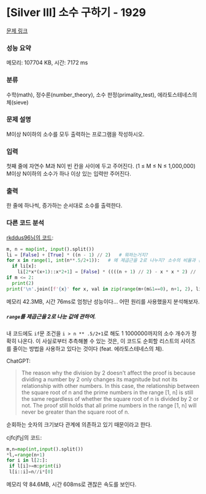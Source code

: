 # [Silver III] 소수 구하기 - 1929 

[문제 링크](https://www.acmicpc.net/problem/1929) 

### 성능 요약

메모리: 107704 KB, 시간: 7172 ms

### 분류

수학(math), 정수론(number_theory), 소수 판정(primality_test), 에라토스테네스의 체(sieve)

### 문제 설명

<p>M이상 N이하의 소수를 모두 출력하는 프로그램을 작성하시오.</p>

### 입력 

 <p>첫째 줄에 자연수 M과 N이 빈 칸을 사이에 두고 주어진다. (1 ≤ M ≤ N ≤ 1,000,000) M이상 N이하의 소수가 하나 이상 있는 입력만 주어진다.</p>

### 출력 

 <p>한 줄에 하나씩, 증가하는 순서대로 소수를 출력한다.</p>

### 다른 코드 분석
[rkddus96님의 코드](https://www.acmicpc.net/source/53387557):
```python
m, n = map(int, input().split())
li = [False] + [True] * ((n - 1) // 2)   # 뭐하는거지?
for x in range(1, int(n**.5/2+1)):   # 왜 제곱근을 2로 나누지? 소수의 비율과 관련있나?
  if li[x]:
    li[2*x*(x+1)::x*2+1] = [False] * ((((n + 1) // 2) - x * x * 2) // (x * 2 + 1))   # 리스트 한번에 바꾸기
if m <= 2:
  print(2)
print('\n'.join([f'{x}' for x, val in zip(range(m+(m&1==0), n+1, 2), li[m//2:]) if val]))

```
메모리 42.3MB, 시간 76ms로 엄청난 성능이다... 어떤 원리를 사용했을지 분석해보자.  

##### `range`를 제곱근을 2로 나눈 값에 관하여. 
내 코드에도 `if`문 조건을 `i > n ** .5/2+1`로 해도 1 1000000까지의 소수 개수가 정확히 나온다. 이 사실로부터 추측해볼 수 있는 것은, 이 코드도 순회할 리스트의 사이즈를 줄이는 방법을 사용하고 있다는 것이다 (feat. 에라토스테네스의 체).  

ChatGPT:  
> The reason why the division by 2 doesn't affect the proof is because dividing a number by 2 only changes its magnitude but not its relationship with other numbers. In this case, the relationship between the square root of n and the prime numbers in the range [1, n] is still the same regardless of whether the square root of n is divided by 2 or not. The proof still holds that all prime numbers in the range [1, n] will never be greater than the square root of n.

순회하는 숫자의 크기보다 관계에 의존하고 있기 때문이라고 한다.




cjfcjf님의 코드:
```python
m,n=map(int,input().split())
*l,=range(n+1)
for i in l[2:]:
 if l[i]>=m:print(i)
 l[i::i]=n//i*[0]

 ```
 메모리 약 84.6MB, 시간 608ms로 괜찮은 속도를 보인다.